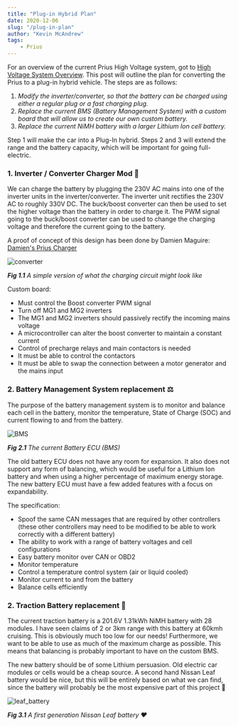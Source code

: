 ```yaml
---
title: "Plug-in Hybrid Plan"
date: 2020-12-06
slug: "/plug-in-plan"
author: "Kevin McAndrew"
tags:
    - Prius
---
```


For an overview of the current Prius High Voltage system, got to [High Voltage System Overview](/prius-hv-overview).
This post will outline the plan for converting the Prius to a plug-in hybrid vehicle. The steps
are as follows:

1. *Modify the inverter/converter, so that the battery can be charged using either a regular plug
    or a fast charging plug.*
2. *Replace the current BMS (Battery Management System) with a custom board that will allow us to
    create our own custom battery.*
3. *Replace the current NiMH battery with a larger Lithium Ion cell battery.*

Step 1 will make the car into a Plug-In hybrid. Steps 2 and 3 will extend the range and the battery
capacity, which will be important for going full-electric.

### 1. Inverter / Converter Charger Mod 🔌

We can charge the battery by plugging the 230V AC mains into one of the inverter units in the
inverter/converter. The inverter unit rectifies the 230V AC to roughly 330V DC. The buck/boost
converter can then be used to set the higher voltage than the battery in order to charge it.
The PWM signal going to the buck/boost converter can be used to change the charging voltage and
therefore the current going to the battery.

A proof of concept of this design has been done by Damien Maguire:
[Damien's Prius Charger](https://www.youtube.com/watch?v=hkCRddO3Clc&ab_channel=DamienMaguire)

<div style={{ maxWidth: '800px', height: 'auto', margin: '0 auto' }}>

<img src="./converter.png" alt="converter"/>

</div>

<div style={{ textAlign: 'center' }}>

*__Fig 1.1__ A simple version of what the charging circuit might look like*

</div>

Custom board:
- Must control the Boost converter PWM signal
- Turn off MG1 and MG2 inverters
- The MG1 and MG2 inverters should passively rectify the incoming mains voltage
- A microcontroller can alter the boost converter to maintain a constant current
- Control of precharge relays and main contactors is needed
- It must be able to control the contactors
- It must be able to swap the connection between a motor generator and the mains input

### 2. Battery Management System replacement ⚖️

The purpose of the battery management system is to monitor and balance each cell in the battery,
monitor the temperature, State of Charge (SOC) and current flowing to and from the battery.

<div style={{ maxWidth: '800px', height: 'auto', margin: '0 auto' }}>

<img src="./BMS_peef.jpg" alt="BMS"/>

</div>

<div style={{ textAlign: 'center' }}>

*__Fig 2.1__ The current Battery ECU (BMS)*

</div>

The old battery ECU does not have any room for expansion. It also does not support any form
of balancing, which would be useful for a Lithium Ion battery and when using a higher percentage
of maximum energy storage. The new battery ECU must have a few added features with a focus on
expandability.

The specification:

- Spoof the same CAN messages that are required by other controllers (these other controllers may
need to be modified to be able to work correctly with a different battery)
- The ability to work with a range of battery voltages and cell configurations
- Easy battery monitor over CAN or OBD2
- Monitor temperature
- Control a temperature control system (air or liquid cooled)
- Monitor current to and from the battery
- Balance cells efficiently

### 2. Traction Battery replacement 🔋

The current traction battery is a 201.6V 1.31kWh NiMH battery with 28 modules. I have seen claims
of 2 or 3km range with this battery at 60kmh cruising. This is obviously much too low for our needs!
Furthermore, we want to be able to use as much of the maximum charge as possible. This means that
balancing is probably important to have on the custom BMS.

The new battery should be of some Lithium persuasion. Old electric car modules or cells would be a
cheap source. A second hand Nissan Leaf battery would be nice, but this will be entirely based on
what we can find, since the battery will probably be the most expensive part of this project 😬

<div style={{ maxWidth: '1000px', height: 'auto', margin: '0 auto' }}>

<img src="./leaf.jpg" alt="leaf_battery"/>

</div>

<div style={{ textAlign: 'center' }}>

*__Fig 3.1__ A first generation Nissan Leaf battery ❤️*

</div>